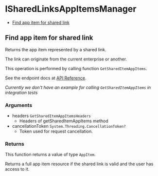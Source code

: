 # ISharedLinksAppItemsManager


- [Find app item for shared link](#find-app-item-for-shared-link)

## Find app item for shared link

Returns the app item represented by a shared link.

The link can originate from the current enterprise or another.

This operation is performed by calling function `GetSharedItemAppItems`.

See the endpoint docs at
[API Reference](https://developer.box.com/reference/get-shared-items--app-items/).

*Currently we don't have an example for calling `GetSharedItemAppItems` in integration tests*

### Arguments

- headers `GetSharedItemAppItemsHeaders`
  - Headers of getSharedItemAppItems method
- cancellationToken `System.Threading.CancellationToken?`
  - Token used for request cancellation.


### Returns

This function returns a value of type `AppItem`.

Returns a full app item resource if the shared link is valid and
the user has access to it.


